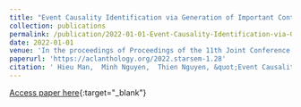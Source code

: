 ```yaml
---
title: "Event Causality Identification via Generation of Important Context Words"
collection: publications
permalink: /publication/2022-01-01-Event-Causality-Identification-via-Generation-of-Important-Context-Words
date: 2022-01-01
venue: 'In the proceedings of Proceedings of the 11th Joint Conference on Lexical and Computational Semantics (*SEM)'
paperurl: 'https://aclanthology.org/2022.starsem-1.28'
citation: ' Hieu Man,  Minh Nguyen,  Thien Nguyen, &quot;Event Causality Identification via Generation of Important Context Words.&quot; In the proceedings of Proceedings of the 11th Joint Conference on Lexical and Computational Semantics (*SEM), 2022.'
---
```

[Access paper here](https://aclanthology.org/2022.starsem-1.28){:target="_blank"}
